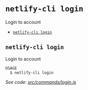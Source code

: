 `netlify-cli login`
===================

Login to account

* [`netlify-cli login`](#netlify-cli-login)

## `netlify-cli login`

Login to account

```
USAGE
  $ netlify-cli login
```

_See code: [src/commands/login.js](https://github.com/netlify/cli/blob/v2.0.0-alpha.2/src/commands/login.js)_
